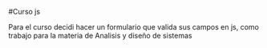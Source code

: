 #Curso js

Para el curso decidi hacer un formulario que valida sus campos en js, como trabajo para la materia de Analisis y diseño de sistemas

